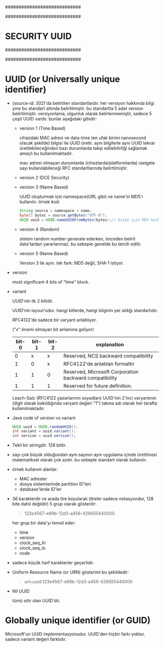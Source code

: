 ############################

############################
# SECURITY UUID
############################

############################

# UUID (or Universally unique identifier)

- (source-id: 302)'da belirtilen standartlardır. her versiyon hakkında bilgi yine bu standart altında belirtilmiştir. bu standartta 5 adet version belirtilmiştir. versiyonlama, olgunluk olarak belirlenmemiştir, sadece 5 çeşit UUID vardır. bunlar aşağıdaki gibidir:

  - version 1 (Time Based)

    cihazdaki MAC adresi ve data-time (en ufak birimi nanosecond olacak şekilde) bilgisi ile UUID üretir. aynı bilgilerle aynı UUID tekrar üretilebileceğinden bazı durumlarda takip edilebilirliği sağlamak amaçlı bu kullanılmaktadır.

    mac adresi olmayan durumlarda (cihazlarda/platformlarda) rastgele sayı kullanılabileceği RFC standartlarında belirtilmiştir.

  - version 2 (DCE Security)

  - version 3 (Name Based)

    UUID oluşturmak için namespace(URL gibi) ve name'in MD5'i kullanılır. örnek kod:

    ```java
    String source = namespace + name;
    byte[] bytes = source.getBytes("UTF-8");
    UUID uuid = UUID.nameUUIDFromBytes(bytes);// bizim için MD5 hash alıyor
    ```

  - version 4 (Random)

    sistem random number generate ederken, önceden belirli data'lardan yararlanmaz. bu sebeple genelde bu tercih edilir.

  - version 5 (Name Based)

    Version 3 ile aynı. tek fark: MD5 değil, SHA-1 istiyor.

- version

  most significant 4 bits of "time" block.

- variant

  UUID'nin ilk 2 bitidir.

  UUID'nin layout'udur. hangi bitlerde, hangi bilginin yer aldığı standartıdır.
  
  RFC4122'de sadece bir varyant anlatılıyor.

  ("x" önemi olmayan bit anlamına geliyor)

  | bit-0 | bit-1 | bit-2 | explanation                                            |
  |-------|-------|-------|--------------------------------------------------------|
  | 0     | x     | x     | Reserved, NCS backward compatibility                   |
  | 1     | 0     | x     | RFC4122'de anlatılan formattır                         |
  | 1     | 1     | 0     | Reserved, Microsoft Corporation backward compatibility |
  | 1     | 1     | 1     | Reserved for future definition.                        |

  Leach-Salz (RFC4122 yazarlarının soyadları) UUID'nin 2'inci varyantının (digit olarak bakıldığında varyant değeri "1") takma adı olarak her tarafta kullanılmaktadır.

- Java code of version vs variant

  ```java
  UUID uuid = UUID.randomUUID();
  int variant = uuid.variant();
  int version = uuid.version();
  ```
  
- Tekil bir stringdir. 128 bittir.

- sayı çok büyük olduğundan aynı sayının aynı uygulama içinde üretilmesi matematiksel olarak çok azdır. bu sebeple standart olarak kullanılır.

- örnek kullanım alanlar:
  - MAC adresler
  - dosya sistemlerinde partition ID'leri
  - database'lerde ID'ler

- 36 karakterdir ve arada tire koyularak (tireler sadece notasyondur, 128 bite dahil değildir) 5 grup olarak gösterilir:
  > 123e4567-e89b-12d3-a456-426655440000
    
  her grup bir data'yı temsil eder:

  - time
  - version
  - clock_seq_hi
  - clock_seq_lo
  - node

- sadece küçük harf karakterler geçerlidir.

- Uniform Resource Name (or URN) gösterimi bu şekildedir:

  > urn:uuid:123e4567-e89b-12d3-a456-426655440000

- Nil UUID

  tümü sıfır olan UUID'dir.

# Globally unique identifier (or GUID)

Microsoft'un UUID implementasyonudur. UUID'den hiçbir farkı yoktur. sadece variant değeri farklıdır.

